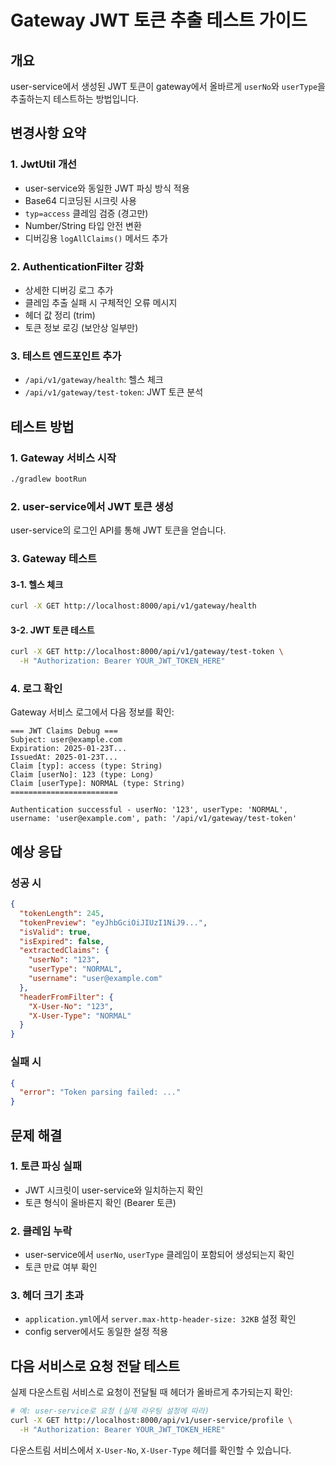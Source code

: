 # Gateway JWT 토큰 추출 테스트 가이드

## 개요
user-service에서 생성된 JWT 토큰이 gateway에서 올바르게 `userNo`와 `userType`을 추출하는지 테스트하는 방법입니다.

## 변경사항 요약

### 1. JwtUtil 개선
- user-service와 동일한 JWT 파싱 방식 적용
- Base64 디코딩된 시크릿 사용
- `typ=access` 클레임 검증 (경고만)
- Number/String 타입 안전 변환
- 디버깅용 `logAllClaims()` 메서드 추가

### 2. AuthenticationFilter 강화
- 상세한 디버깅 로그 추가
- 클레임 추출 실패 시 구체적인 오류 메시지
- 헤더 값 정리 (trim)
- 토큰 정보 로깅 (보안상 일부만)

### 3. 테스트 엔드포인트 추가
- `/api/v1/gateway/health`: 헬스 체크
- `/api/v1/gateway/test-token`: JWT 토큰 분석

## 테스트 방법

### 1. Gateway 서비스 시작
```bash
./gradlew bootRun
```

### 2. user-service에서 JWT 토큰 생성
user-service의 로그인 API를 통해 JWT 토큰을 얻습니다.

### 3. Gateway 테스트

#### 3-1. 헬스 체크
```bash
curl -X GET http://localhost:8000/api/v1/gateway/health
```

#### 3-2. JWT 토큰 테스트
```bash
curl -X GET http://localhost:8000/api/v1/gateway/test-token \
  -H "Authorization: Bearer YOUR_JWT_TOKEN_HERE"
```

### 4. 로그 확인
Gateway 서비스 로그에서 다음 정보를 확인:

```
=== JWT Claims Debug ===
Subject: user@example.com
Expiration: 2025-01-23T...
IssuedAt: 2025-01-23T...
Claim [typ]: access (type: String)
Claim [userNo]: 123 (type: Long)
Claim [userType]: NORMAL (type: String)
========================

Authentication successful - userNo: '123', userType: 'NORMAL', username: 'user@example.com', path: '/api/v1/gateway/test-token'
```

## 예상 응답

### 성공 시
```json
{
  "tokenLength": 245,
  "tokenPreview": "eyJhbGciOiJIUzI1NiJ9...",
  "isValid": true,
  "isExpired": false,
  "extractedClaims": {
    "userNo": "123",
    "userType": "NORMAL", 
    "username": "user@example.com"
  },
  "headerFromFilter": {
    "X-User-No": "123",
    "X-User-Type": "NORMAL"
  }
}
```

### 실패 시
```json
{
  "error": "Token parsing failed: ..."
}
```

## 문제 해결

### 1. 토큰 파싱 실패
- JWT 시크릿이 user-service와 일치하는지 확인
- 토큰 형식이 올바른지 확인 (Bearer 토큰)

### 2. 클레임 누락
- user-service에서 `userNo`, `userType` 클레임이 포함되어 생성되는지 확인
- 토큰 만료 여부 확인

### 3. 헤더 크기 초과
- `application.yml`에서 `server.max-http-header-size: 32KB` 설정 확인
- config server에서도 동일한 설정 적용

## 다음 서비스로 요청 전달 테스트

실제 다운스트림 서비스로 요청이 전달될 때 헤더가 올바르게 추가되는지 확인:

```bash
# 예: user-service로 요청 (실제 라우팅 설정에 따라)
curl -X GET http://localhost:8000/api/v1/user-service/profile \
  -H "Authorization: Bearer YOUR_JWT_TOKEN_HERE"
```

다운스트림 서비스에서 `X-User-No`, `X-User-Type` 헤더를 확인할 수 있습니다.
